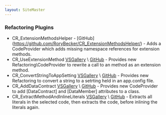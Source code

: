 ```yaml
---
layout: SiteMaster
---
```


### Refactoring Plugins

 * CR_ExtensionMethodsHelper - [GitHub] (https://github.com/RoryBecker/CR_ExtensionMethodsHelper/) - Adds a CodeProvider which adds missing namespace references for extension methods.
 * CR_UseExtensionMethod [VSGallery](http://visualstudiogallery.msdn.microsoft.com/c87f600e-f6af-4a13-9eac-71f5082a2355?SRC=Home) \ [GitHub](https://github.com/RoryBecker/CR_UseExtensionMethod) - Provides new Refactoring\CodeProvider to rewrite a call to an method as an extension method.
 * CR_ConvertStringToAppSetting [VSGallery](http://visualstudiogallery.msdn.microsoft.com/b897d8f8-8feb-4e15-8e8c-00c02c77478b?SRC=Home) \ [GitHub](https://github.com/RoryBecker/CR_ConvertStringToAppSetting) - Provides new Refactoring to convert a string to a setrting held in an app.config file.
 * CR_AddDataContract [VSGallery](http://visualstudiogallery.msdn.microsoft.com/304e19c9-a127-4f9f-9369-5956b04a4a23) \ [GitHub](https://github.com/RoryBecker/CR_AddDataContract) - Provides new CodeProvider to add [DataContract] and [DataMember] attributes to a class.
 * CR_ExtractMethodAndInlineLiterals [VSGallery](http://visualstudiogallery.msdn.microsoft.com/9c248310-e66f-4d57-9088-56a737ee80e0) \ [GitHub](https://github.com/RoryBecker/CR_ExtractMethodAndInlineLiterals) - Extracts all literals in the selected code, then extracts the code, before inlining the literals again.
